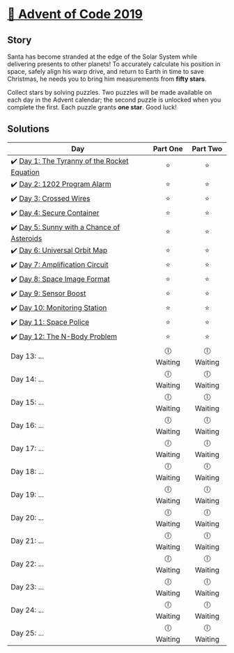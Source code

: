 # [🎄 Advent of Code 2019](https://adventofcode.com/2019)

## Story
Santa has become stranded at the edge of the Solar System while delivering presents to other planets! To accurately calculate his position in space, safely align his warp drive, and return to Earth in time to save Christmas, he needs you to bring him measurements from **fifty stars**.

Collect stars by solving puzzles. Two puzzles will be made available on each day in the Advent calendar; the second puzzle is unlocked when you complete the first. Each puzzle grants **one star**. Good luck!

## Solutions
|  Day  | Part One | Part Two | 
|---|:---:|:---:|
|✔️ [Day 1: The Tyranny of the Rocket Equation](https://github.com/kryha5555/Advent-of-Code-2019/tree/master/Day%2001 "Day 1: The Tyranny of the Rocket Equation") | ⭐️ | ⭐️ |
|✔️ [Day 2: 1202 Program Alarm](https://github.com/kryha5555/Advent-of-Code-2019/tree/master/Day%2002 "Day 2: 1202 Program Alarm") | ⭐️ | ⭐️ |
|✔️ [Day 3: Crossed Wires](https://github.com/kryha5555/Advent-of-Code-2019/tree/master/Day%2003 "Day 3: Crossed Wires") | ⭐️ | ⭐️ |
|✔️ [Day 4: Secure Container](https://github.com/kryha5555/Advent-of-Code-2019/tree/master/Day%2004 "Day 4: Secure Container") | ⭐️ | ⭐️ |
|✔️ [Day 5: Sunny with a Chance of Asteroids](https://github.com/kryha5555/Advent-of-Code-2019/tree/master/Day%2005 "Day 5: Sunny with a Chance of Asteroids") | ⭐️ | ⭐️ |
|✔️ [Day 6: Universal Orbit Map](https://github.com/kryha5555/Advent-of-Code-2019/tree/master/Day%2006 "Day 6: Universal Orbit Map") | ⭐️ | ⭐️ |
|✔️ [Day 7: Amplification Circuit](https://github.com/kryha5555/Advent-of-Code-2019/tree/master/Day%2007 "Day 7: Amplification Circuit") | ⭐️ | ⭐️ |
|✔️ [Day 8: Space Image Format](https://github.com/kryha5555/Advent-of-Code-2019/tree/master/Day%2008 "Day 8: Space Image Format") | ⭐️ | ⭐️ |
|✔️ [Day 9: Sensor Boost](https://github.com/kryha5555/Advent-of-Code-2019/tree/master/Day%2009 "Day 9: Sensor Boost") | ⭐️ | ⭐️ |
|✔️ [Day 10: Monitoring Station](https://github.com/kryha5555/Advent-of-Code-2019/tree/master/Day%2010 "Day 10: Monitoring Station") | ⭐️ | ⭐️ |
|✔️ [Day 11: Space Police](https://github.com/kryha5555/Advent-of-Code-2019/tree/master/Day%2011 "Day 11: Space Police") | ⭐️ | ⭐️ |
|✔️ [Day 12: The N-Body Problem](https://github.com/kryha5555/Advent-of-Code-2019/tree/master/Day%2012 "Day 12: The N-Body Problem") | ⭐️ | ⭐️ |
| Day 13: ...| 🕕 Waiting | 🕕 Waiting  |
| Day 14: ...| 🕕 Waiting | 🕕 Waiting  |
| Day 15: ...| 🕕 Waiting | 🕕 Waiting  |
| Day 16: ...| 🕕 Waiting | 🕕 Waiting  |
| Day 17: ...| 🕕 Waiting | 🕕 Waiting  |
| Day 18: ...| 🕕 Waiting | 🕕 Waiting  |
| Day 19: ...| 🕕 Waiting | 🕕 Waiting  |
| Day 20: ...| 🕕 Waiting | 🕕 Waiting  |
| Day 21: ...| 🕕 Waiting | 🕕 Waiting  |
| Day 22: ...| 🕕 Waiting | 🕕 Waiting  |
| Day 23: ...| 🕕 Waiting | 🕕 Waiting  |
| Day 24: ...| 🕕 Waiting | 🕕 Waiting  |
| Day 25: ...| 🕕 Waiting | 🕕 Waiting  |
